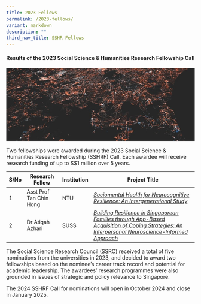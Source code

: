 ```yaml
---
title: 2023 Fellows
permalink: /2023-fellows/
variant: markdown
description: ""
third_nav_title: SSHR Fellows
---
```

#### **Results of the 2023 Social Science & Humanities Research Fellowship Call**
![](/images/updates2cropped.jpg)

Two fellowships were awarded during the 2023 Social Science & Humanities Research Fellowship (SSHRF) Call. Each awardee will receive research funding of up to S$1 million over 5 years.

| S/No | Research Fellow | Institution |Project Title |
| -------- | -------- | -------- | -------- |
| 1 | Asst Prof Tan Chin Hong | NTU |*[Sociomental Health for Neurocognitive Resilience: An Intergenerational Study](https://www.ssrc.edu.sg/chinhong2023/)*  |
| 2 |  Dr Atiqah Azhari | SUSS |*[Building Resilience in Singaporean Families through App-Based Acquisition of Coping Strategies: An Interpersonal Neuroscience-Informed Approach](https://www.ssrc.edu.sg/atiqah2023/)*|

The Social Science Research Council (SSRC) received a total of five nominations from the universities in 2023, and decided to award two fellowships based on the nominee’s career track record and potential for academic leadership. The awardees’ research programmes were also grounded in issues of strategic and policy relevance to Singapore.

The 2024 SSHRF Call for nominations will open in October 2024 and close in January 2025.
